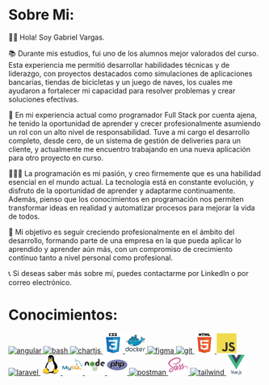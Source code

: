 # Sobre Mi:

👋🏻 Hola! Soy Gabriel Vargas.

📚 Durante mis estudios, fui uno de los alumnos mejor valorados del curso. Esta experiencia me permitió desarrollar habilidades técnicas y de liderazgo, con proyectos destacados como simulaciones de aplicaciones bancarias, tiendas de bicicletas y un juego de naves, los cuales me ayudaron a fortalecer mi capacidad para resolver problemas y crear soluciones efectivas.

💼 En mi experiencia actual como programador Full Stack por cuenta ajena, he tenido la oportunidad de aprender y crecer profesionalmente asumiendo un rol con un alto nivel de responsabilidad. Tuve a mi cargo el desarrollo completo, desde cero, de un sistema de gestión de deliveries para un cliente, y actualmente me encuentro trabajando en una nueva aplicación para otro proyecto en curso.

👨🏻‍💻 La programación es mi pasión, y creo firmemente que es una habilidad esencial en el mundo actual. La tecnología está en constante evolución, y disfruto de la oportunidad de aprender y adaptarme continuamente. Además, pienso que los conocimientos en programación nos permiten transformar ideas en realidad y automatizar procesos para mejorar la vida de todos.

🎯 Mi objetivo es seguir creciendo profesionalmente en el ámbito del desarrollo, formando parte de una empresa en la que pueda aplicar lo aprendido y aprender aún más, con un compromiso de crecimiento continuo tanto a nivel personal como profesional.

📞 Si deseas saber más sobre mí, puedes contactarme por LinkedIn o por correo electrónico.

# Conocimientos:
<p align="left"> <a href="https://angular.io" target="_blank" rel="noreferrer"> <img src="https://angular.io/assets/images/logos/angular/angular.svg" alt="angular" width="40" height="40"/> </a> <a href="https://www.gnu.org/software/bash/" target="_blank" rel="noreferrer"> <img src="https://www.vectorlogo.zone/logos/gnu_bash/gnu_bash-icon.svg" alt="bash" width="40" height="40"/> </a> <a href="https://www.chartjs.org" target="_blank" rel="noreferrer"> <img src="https://www.chartjs.org/media/logo-title.svg" alt="chartjs" width="40" height="40"/> </a> <a href="https://www.w3schools.com/css/" target="_blank" rel="noreferrer"> <img src="https://raw.githubusercontent.com/devicons/devicon/master/icons/css3/css3-original-wordmark.svg" alt="css3" width="40" height="40"/> </a> <a href="https://www.docker.com/" target="_blank" rel="noreferrer"> <img src="https://raw.githubusercontent.com/devicons/devicon/master/icons/docker/docker-original-wordmark.svg" alt="docker" width="40" height="40"/> </a> <a href="https://www.figma.com/" target="_blank" rel="noreferrer"> <img src="https://www.vectorlogo.zone/logos/figma/figma-icon.svg" alt="figma" width="40" height="40"/> </a> <a href="https://git-scm.com/" target="_blank" rel="noreferrer"> <img src="https://www.vectorlogo.zone/logos/git-scm/git-scm-icon.svg" alt="git" width="40" height="40"/> </a> <a href="https://www.w3.org/html/" target="_blank" rel="noreferrer"> <img src="https://raw.githubusercontent.com/devicons/devicon/master/icons/html5/html5-original-wordmark.svg" alt="html5" width="40" height="40"/> </a> <a href="https://developer.mozilla.org/en-US/docs/Web/JavaScript" target="_blank" rel="noreferrer"> <img src="https://raw.githubusercontent.com/devicons/devicon/master/icons/javascript/javascript-original.svg" alt="javascript" width="40" height="40"/> </a> <a href="https://laravel.com/" target="_blank" rel="noreferrer"> <img src="[[https://raw.githubusercontent.com/devicons/devicon/master/icons/laravel/laravel-plain-wordmark.svg](https://www.google.com/url?sa=i&url=https%3A%2F%2Fwww.hvdig.co.uk%2Flaravel-agency&psig=AOvVaw38ixr7SqTFa3UpcN6pf7rE&ust=1730998614473000&source=images&cd=vfe&opi=89978449&ved=0CBQQjRxqFwoTCKjzyr6WyIkDFQAAAAAdAAAAABAE)](https://laravel.com/img/logomark.min.svg)](https://www.google.com/url?sa=i&url=https%3A%2F%2Fwww.pngwing.com%2Fes%2Ffree-png-azpmn&psig=AOvVaw38ixr7SqTFa3UpcN6pf7rE&ust=1730998614473000&source=images&cd=vfe&opi=89978449&ved=0CBQQjRxqFwoTCKjzyr6WyIkDFQAAAAAdAAAAABAS)" alt="laravel" width="40" height="40"/> </a> <a href="https://www.linux.org/" target="_blank" rel="noreferrer"> <img src="https://raw.githubusercontent.com/devicons/devicon/master/icons/linux/linux-original.svg" alt="linux" width="40" height="40"/> </a> <a href="https://www.mysql.com/" target="_blank" rel="noreferrer"> <img src="https://raw.githubusercontent.com/devicons/devicon/master/icons/mysql/mysql-original-wordmark.svg" alt="mysql" width="40" height="40"/> </a> <a href="https://nodejs.org" target="_blank" rel="noreferrer"> <img src="https://raw.githubusercontent.com/devicons/devicon/master/icons/nodejs/nodejs-original-wordmark.svg" alt="nodejs" width="40" height="40"/> </a> <a href="https://www.php.net" target="_blank" rel="noreferrer"> <img src="https://raw.githubusercontent.com/devicons/devicon/master/icons/php/php-original.svg" alt="php" width="40" height="40"/> </a> <a href="https://postman.com" target="_blank" rel="noreferrer"> <img src="https://www.vectorlogo.zone/logos/getpostman/getpostman-icon.svg" alt="postman" width="40" height="40"/> </a> <a href="https://sass-lang.com" target="_blank" rel="noreferrer"> <img src="https://raw.githubusercontent.com/devicons/devicon/master/icons/sass/sass-original.svg" alt="sass" width="40" height="40"/> </a> <a href="https://tailwindcss.com/" target="_blank" rel="noreferrer"> <img src="https://www.vectorlogo.zone/logos/tailwindcss/tailwindcss-icon.svg" alt="tailwind" width="40" height="40"/> </a> <a href="https://vuejs.org/" target="_blank" rel="noreferrer"> <img src="https://raw.githubusercontent.com/devicons/devicon/master/icons/vuejs/vuejs-original-wordmark.svg" alt="vuejs" width="40" height="40"/> </a> </p>

<!-- Proudly created with GPRM ( https://gprm.itsvg.in ) -->
